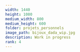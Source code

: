 ```yaml
---
width: 1440
height: 1080
medium_width: 800
medium_height: 600
folder: projets_personnels
image_path: bijoux_dada_wip.jpg
description: Work in progress
rank: 4
---
```

